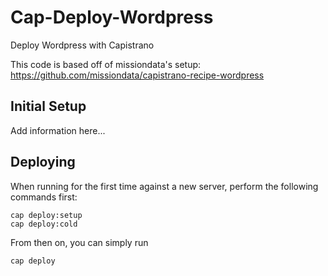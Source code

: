 Cap-Deploy-Wordpress
====================

Deploy Wordpress with Capistrano

This code is based off of missiondata's setup: https://github.com/missiondata/capistrano-recipe-wordpress

## Initial Setup
Add information here...

## Deploying
When running for the first time against a new server, perform the following commands first:
```
cap deploy:setup
cap deploy:cold
```

From then on, you can simply run 
``` 
cap deploy
```

